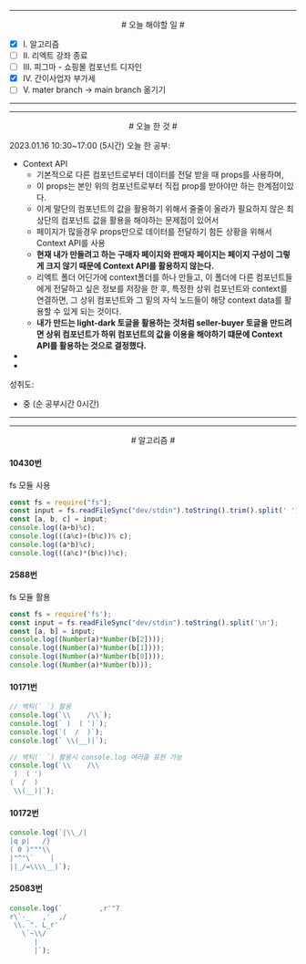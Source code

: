 


----

<div align='center'>
# 오늘 해야할 일 #
</div>

- [x]  Ⅰ. 알고리즘
- [ ]  Ⅱ. 리엑트 강좌 종료
- [ ]  Ⅲ. 피그마 - 쇼핑몰 컴포넌트 디자인
- [x]  Ⅳ. 간이사업자 부가세 
- [ ]  Ⅴ. mater branch -> main branch 옮기기

----


----

<div align="center"># 오늘 한 것 #</div>

2023.01.16 10:30~17:00 (5시간)
오늘 한 공부: 
- Context API
	- 기본적으로 다른 컴포넌트로부터 데이터를 전달 받을 때 props를  사용하며,
	- 이 props는 본인 위의 컴포넌트로부터 직접 prop를 받아야만 하는 한계점이있다.
	- 이게 말단의 컴포넌트의 값을 활용하기 위해서 줄줄이 올라가 필요하지 않은 최상단의 컴포넌트 값을 활용을 해야하는 문제점이 있어서 
	- 페이지가 많을경우 props만으로 데이터를 전달하기 힘든 상황을 위해서 Context API를 사용
	- **현재 내가 만들려고 하는 구매자 페이지와 판매자 페이지는 페이지 구성이 그렇게 크지 않기 때문에 Context API를 활용하지 않는다.**
	- 리엑트 폴더 어딘가에 context폴더를 하나 만들고, 이 폴더에 다른 컴포넌트들에게 전달하고 싶은 정보를 저장을 한 후, 특정한 상위 컴포넌트와 context를 연결하면, 그 상위 컴포넌트와 그 밑의 자식 노드들이 해당 context data를 활용할 수 있게 되는 것이다.
	- **내가 만드는 light-dark 토글을 활용하는 것처럼 seller-buyer 토글을 만드려면
	  상위 컴포넌트가 하위 컴포넌트의 값을 이용을 해야하기 떄문에 Context API를 활용하는 것으로 결정했다.**
- 
- 

성취도: 
- 중 (순 공부시간 0시간)

----

--- 

<div align="center"> # 알고리즘 #</div>

#### 10430번

fs 모듈 사용
```js
const fs = require("fs");
const input = fs.readFileSync("dev/stdin").toString().trim().split(' ').map(v=>Number(v));
const [a, b, c] = input;
console.log((a+b)%c);
console.log(((a%c)+(b%c))% c);
console.log((a*b)%c);
console.log(((a%c)*(b%c))%c);
```

#### 2588번

fs 모듈 활용
```js
const fs = require('fs');
const input = fs.readFileSync("dev/stdin").toString().split('\n');
const [a, b] = input;
console.log((Number(a)*Number(b[2])));
console.log((Number(a)*Number(b[1])));
console.log((Number(a)*Number(b[0])));
console.log((Number(a)*Number(b)));
```
#### 10171번

```js
// 백틱(` `) 활용
console.log(`\\    /\\`);
console.log(` )  ( ')`);
console.log(`(  /  )`);
console.log(` \\(__)|`);

// 백틱(` `) 활용시 console.log 여러줄 표현 가능
console.log(`\\    /\\
 )  ( ')
(  /  )
 \\(__)|`);
```

#### 10172번

```js
console.log(`|\\_/|
|q p|   /}
( 0 )"""\\
|"^"\`    |
||_/=\\\\__|`);
```
#### 25083번

```js
console.log(`         ,r'"7
r\`-_   ,'  ,/
 \\. ". L_r'
   \`~\\/
      |
      |`);
```
####
